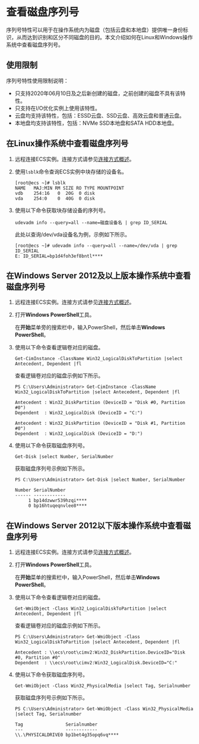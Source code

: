 # 查看磁盘序列号

序列号特性可以用于在操作系统内为磁盘（包括云盘和本地盘）提供唯一身份标识，从而达到识别和区分不同磁盘的目的。本文介绍如何在Linux和Windows操作系统中查看磁盘序列号。

## 使用限制

序列号特性使用限制说明：

-   只支持2020年06月10日及之后新创建的磁盘，之前创建的磁盘不具有该特性。
-   只支持在I/O优化实例上使用该特性。
-   云盘均支持该特性，包括：ESSD云盘、SSD云盘、高效云盘和普通云盘。
-   本地盘均支持该特性，包括：NVMe SSD本地盘和SATA HDD本地盘。

## 在Linux操作系统中查看磁盘序列号

1.  远程连接ECS实例。连接方式请参见[连接方式概述](/intl.zh-CN/实例/连接实例/连接方式概述.md)。

2.  使用`lsblk`命令查询ECS实例中块存储的设备名。

    ```
    [root@ecs ~]# lsblk
    NAME   MAJ:MIN RM SIZE RO TYPE MOUNTPOINT
    vdb    254:16   0  20G  0 disk
    vda    254:0    0  40G  0 disk
    ```

3.  使用以下命令获取块存储设备的序列号。

    ```
    udevadm info --query=all --name=磁盘设备名 | grep ID_SERIAL
    ```

    此处以查询/dev/vda设备名为例，示例如下所示。

    ```
    [root@ecs ~]# udevadm info --query=all --name=/dev/vda | grep ID_SERIAL
    E: ID_SERIAL=bp1d4foh3ef8bntl****
    ```


## 在Windows Server 2012及以上版本操作系统中查看磁盘序列号

1.  远程连接ECS实例。连接方式请参见[连接方式概述](/intl.zh-CN/实例/连接实例/连接方式概述.md)。

2.  打开**Windows PowerShell**工具。

    在**开始**菜单旁的搜索栏中，输入PowerShell，然后单击**Windows PowerShell**。

3.  使用以下命令查看逻辑卷对应的磁盘。

    ```
    Get-CimInstance -ClassName Win32_LogicalDiskToPartition |select Antecedent, Dependent |fl
    ```

    查看逻辑卷对应的磁盘示例如下所示。

    ```
    PS C:\Users\Administrator> Get-CimInstance -ClassName Win32_LogicalDiskToPartition |select Antecedent, Dependent |fl
    
    Antecedent : Win32_DiskPartition (DeviceID = "Disk #0, Partition #0")
    Dependent  : Win32_LogicalDisk (DeviceID = "C:")
    
    Antecedent : Win32_DiskPartition (DeviceID = "Disk #1, Partition #0")
    Dependent  : Win32_LogicalDisk (DeviceID = "D:")
    ```

4.  使用以下命令获取磁盘序列号。

    ```
    Get-Disk |select Number, SerialNumber
    ```

    获取磁盘序列号示例如下所示。

    ```
    PS C:\Users\Administrator> Get-Disk |select Number, SerialNumber
    
    Number SerialNumber
    ------ ------------
         1 bp14dzwwr539hzqi****
         0 bp16htuqeqnvlee8****
    ```


## 在Windows Server 2012以下版本操作系统中查看磁盘序列号

1.  远程连接ECS实例。连接方式请参见[连接方式概述](/intl.zh-CN/实例/连接实例/连接方式概述.md)。

2.  打开**Windows PowerShell**工具。

    在**开始**菜单的搜索栏中，输入PowerShell，然后单击**Windows PowerShell**。

3.  使用以下命令查看逻辑卷对应的磁盘。

    ```
    Get-WmiObject -Class Win32_LogicalDiskToPartition |select Antecedent, Dependent |fl
    ```

    查看逻辑卷对应的磁盘示例如下所示。

    ```
    PS C:\Users\Administrator> Get-WmiObject -Class Win32_LogicalDiskToPartition |select Antecedent, Dependent |fl
    
    Antecedent : \\ecs\root\cimv2:Win32_DiskPartition.DeviceID="Disk #0, Partition #0"
    Dependent  : \\ecs\root\cimv2:Win32_LogicalDisk.DeviceID="C:"
    ```

4.  使用以下命令获取磁盘序列号。

    ```
    Get-WmiObject -Class Win32_PhysicalMedia |select Tag, Serialnumber
    ```

    获取磁盘序列号示例如下所示。

    ```
    PS C:\Users\Administrator> Get-WmiObject -Class Win32_PhysicalMedia |select Tag, Serialnumber
    
    Tag                Serialnumber
    ---                ------------
    \\.\PHYSICALDRIVE0 bp1bet4g35opq6vq****
    ```



